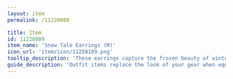```yaml
---
layout: item
permalink: /11220009

title: Item
id: 11220009
item_name: 'Snow Tale Earrings (M)'
icon_url: 'item/icon/11250109.png'
tooltip_description: 'These earrings capture the frozen beauty of winter.'
guide_description: 'Outfit items replace the look of your gear when equipped.'
---
```


